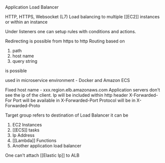 Application Load Balancer 


HTTP, HTTPS, Websocket (L7)
Load balancing to multiple [[EC2]] instances or within an instance

Under listeners one can setup rules with conditions and actions.


Redirecting is possible from https to http
Routing based on 
1. path
2. host name
3. query string 

is possible

used in microservice environment - Docker and Amazon ECS

Fixed host name - xxx.region.elb.amazonaws.com
Application servers don't see the ip of the client. Ip will be included within http header X-Forwarded-For
Port will be available in X-Forwarded-Port
Protocol will be in X-Forwarded-Proto

Target group refers to destination of Load Balancer
it can be
1. EC2 Instances
2. [[ECS]] tasks
3. Ip Address
4. [[Lambda]] Functions
5. Another application load balancer

One can't attach [[Elastic Ip]] to ALB



